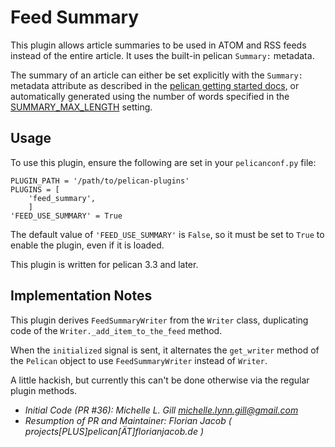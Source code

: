 # Feed Summary #
This plugin allows article summaries to be used in ATOM and RSS feeds instead of the entire article. It uses the
built-in pelican `Summary:` metadata.

The summary of an article can either be set explicitly with the `Summary:` metadata attribute as described in the
[pelican getting started docs](http://docs.getpelican.com/en/latest/getting_started.html#file-metadata),
or automatically generated using the number of words specified in the
[SUMMARY_MAX_LENGTH](http://docs.getpelican.com/en/latest/settings.html) setting.

## Usage ##
To use this plugin, ensure the following are set in your `pelicanconf.py` file:

    PLUGIN_PATH = '/path/to/pelican-plugins'
    PLUGINS = [
		'feed_summary',
		]
    'FEED_USE_SUMMARY' = True

The default value of `'FEED_USE_SUMMARY'` is `False`, so it must be set to `True` to enable the plugin, even if it is loaded.

This plugin is written for pelican 3.3 and later.


## Implementation Notes ##

This plugin derives `FeedSummaryWriter` from the `Writer` class, duplicating code of the `Writer._add_item_to_the_feed` method.

When the `initialized` signal is sent, it alternates the `get_writer` method of the `Pelican` object to use `FeedSummaryWriter` instead of `Writer`.

A little hackish, but currently this can't be done otherwise via the regular plugin methods.

 * *Initial Code (PR #36): Michelle L. Gill <michelle.lynn.gill@gmail.com>*
 * *Resumption of PR and Maintainer: Florian Jacob ( projects[PLUS]pelican[ÄT]florianjacob.de )*
